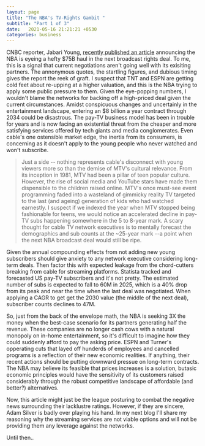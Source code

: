 ```yaml
---
layout: page
title: "The NBA's TV-Rights Gambit "
subtitle: "Part 1 of 3"
date:   2021-05-16 21:21:21 +0530
categories: business
---
```



CNBC reporter, Jabari Young, [recently published an article](https://www.cnbc.com/2021/03/22/nba-is-next-up-for-a-big-rights-increase-and-75-billion-is-the-price.html#:~:text=Early%20thinking%20within%20league%20circles,partners%20Turner%20Sports%20and%20ESPN.) announcing the NBA is eyeing a hefty $75B haul in the next broadcast rights deal.
To me, this is a signal that current negotiations aren't going well with its exisiting partners. The annonymous quotes, the startling figures, and dubious timing gives the report the reek of graft.
I suspect that TNT and ESPN are getting cold feet about re-upping at a higher valuation, and this is the NBA trying to apply some public pressure to them. Given the eye-popping numbers, I wouldn't blame the networks for backing off a high-priced deal given the current circumstances. Amidst conspicuous changes and uncertainly in the entertainment landscape, entering an $8 billion
a year contract through 2034 could be disastrous.  The pay-TV business model has been in trouble for years and is now facing an existential threat from the cheaper and more satisfying services offered by tech giants and media conglomerates. Even cable's one ostensible market edge, the inertia from its consumers, is concerning as it doesn't apply to the young people who never watched and won't subscribe. 

>Just a side -- nothing represents cable's disconnect with young viewers more so than the demise of MTV's cultural relevance. From its inception in 1981,
MTV had been a pillar of teen popular culture. However, the rise of social media and YouTube stars have made them dispensible to the children raised online. MTV's
once must-see event programming faded into a wasteland of gimmicky reality TV targeted to the last (and ageing) generation of kids who had watched earnestly.
I suspect if we indexed the year when MTV stopped being fashionable for teens, we would notice an accelerated decline in pay-TV subs happening somewhere in
the 5 to 8-year mark. A scary thought for cable TV network executives is to mentally forecast the demographics and sub counts at the ~25-year mark --a point when the next
NBA broadcast deal would still be ripe.

Given the annual compounding effects from not adding new young subscribers should give anxiety to any network executive considering long-term deals. Then factor this with
 expected leakage from the chord-cutters breaking from cable for streaming platforms. Statista tracked and forecasted US pay-TV subscribers and it's not pretty. The estimated number of subs is expected to fall to 60M in 2025, which is a 40% drop from its peak and near the time when the last deal was negotiated. When applying a CAGR to get get the 2030 value (the middle of the next deal), subscriber counts declines to 47M. 

So, just from the back of the envelope math, the NBA is seeking 3X the money when the best-case scenario for its partners generating half the revenue.
These companies are no longer cash cows with a natural monopoly on in-home entertainment, so it's difficult to imagine how they could suddenly afford to pay the asking price. ESPN and Turner's opperating cuts that layed off hunderds of employees and cancelled programs is a reflection of their new economic realities. If anything, their recent actions should be putting downward pressue on long-term contracts. The NBA may believe its feasible that prices increases is a solution, butasic economic principles would have the sensitivity of its customers raised considerably through the robust competitive landscape of affordable (and better?) alternatives. 

Now, this article might just be the league posturing to combat the negative news surrounding their lacklustre ratings. However, if they are sincere, Adam Silver is badly over playing his hand. In my next blog I'll share my reasoning why the streaming services are not viable options and will not be providing them any leverage against the networks.

Until then..


